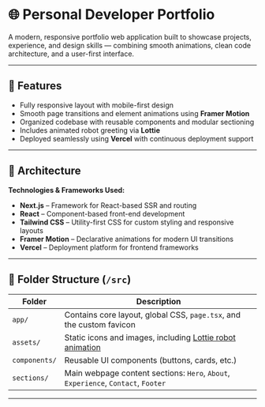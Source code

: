# 🌐 Personal Developer Portfolio

A modern, responsive portfolio web application built to showcase projects, experience, and design skills — combining smooth animations, clean code architecture, and a user-first interface.

---

## 🚀 Features

- Fully responsive layout with mobile-first design
- Smooth page transitions and element animations using **Framer Motion**
- Organized codebase with reusable components and modular sectioning
- Includes animated robot greeting via **Lottie**
- Deployed seamlessly using **Vercel** with continuous deployment support

---

## 🧱 Architecture

**Technologies & Frameworks Used:**

- **Next.js** – Framework for React-based SSR and routing  
- **React** – Component-based front-end development  
- **Tailwind CSS** – Utility-first CSS for custom styling and responsive layouts  
- **Framer Motion** – Declarative animations for modern UI transitions  
- **Vercel** – Deployment platform for frontend frameworks  

---

## 📁 Folder Structure (`/src`)

| Folder        | Description |
|---------------|-------------|
| `app/`        | Contains core layout, global CSS, `page.tsx`, and the custom favicon |
| `assets/`     | Static icons and images, including [Lottie robot animation](https://lottiefiles.com/free-animation/robotsaludando-ZnoACNm8G9) |
| `components/` | Reusable UI components (buttons, cards, etc.) |
| `sections/`   | Main webpage content sections: `Hero`, `About`, `Experience`, `Contact`, `Footer` |

---